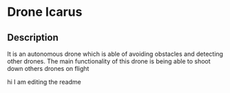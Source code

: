 # Drone Icarus
## Description
It is an autonomous drone which is able of avoiding obstacles and detecting other drones. The main functionality of this drone is being able to shoot down others drones on flight


hi I am editing the readme
